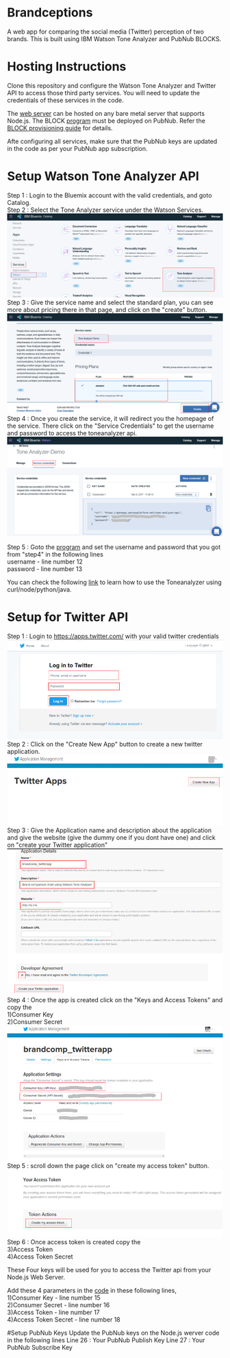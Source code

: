 # Brandceptions

A web app for comparing the social media (Twitter) perception of two brands. This is built using IBM Watson Tone Analyzer and PubNub BLOCKS. 

# Hosting Instructions

Clone this repository and configure the Watson Tone Analyzer and Twitter API to access those third party services.
You will need to update the credentials of these services in the code.

The [web server](https://github.com/shyampurk/brandcomp/tree/master/App) can be hosted on any bare metal server that supports Node.js.
The BLOCK [program](https://github.com/shyampurk/brandcomp/blob/master/Block/main.js) must be deployed on PubNub. Refer the [BLOCK provisioning guide](https://github.com/shyampurk/brandcomp/blob/master/Block/README.md) for details.

Afte configuring all services, make sure that the PubNub keys are updated in the code as per your PubNub app subscription.

# Setup Watson Tone Analyzer API

Step 1 : Login to the Bluemix account with the valid credentials, and goto Catalog.<br>
Step 2 : Select the Tone Analyzer service under the Watson Services.
![alt-tag](https://github.com/shyampurk/brandcomp/blob/master/screenshots/ToneAnalyzer/b_1.png)
Step 3 : Give the service name and select the standard plan, you can see more about pricing there in that page, and click on the "create" button.
![alt-tag](https://github.com/shyampurk/brandcomp/blob/master/screenshots/ToneAnalyzer/b_2.png)
Step 4 : Once you create the service, it will redirect you the homepage of the service. There click on the "Service Credentials" to get the username and password to access the toneanalyzer api.
![alt-tag](https://github.com/shyampurk/brandcomp/blob/master/screenshots/ToneAnalyzer/b_3.png)

Step 5 : Goto the [program](https://github.com/shyampurk/brandcomp/blob/master/Block/main.js) and set the username and password that you got from "step4" in the following lines<br>
	username - line number 12 <br>
	password - line number 13 <br>
	
You can check the following [link](https://www.ibm.com/watson/developercloud/tone-analyzer/api/v3/) to learn how to use the Toneanalyzer using curl/node/python/java.


# Setup for Twitter API

Step 1 : Login to https://apps.twitter.com/ with your valid twitter credentials
![alt-tag](https://github.com/shyampurk/brandcomp/blob/master/screenshots/Twitter/t_1.png)
Step 2 : Click on the "Create New App" button to create a new twitter application.
![alt-tag](https://github.com/shyampurk/brandcomp/blob/master/screenshots/Twitter/t_2.png)
Step 3 : Give the Application name and description about the application and give the website (give the dummy one if you dont have one) and click on "create your Twitter application"
![alt-tag](https://github.com/shyampurk/brandcomp/blob/master/screenshots/Twitter/t_4.png)
Step 4 : Once the app is created click on the "Keys and Access Tokens" and copy the <br>
	1)Consumer Key <br>
	2)Consumer Secret <br>
![alt-tag](https://github.com/shyampurk/brandcomp/blob/master/screenshots/Twitter/t_5.png)	
Step 5 : scroll down the page click on "create my access token" button.
![alt-tag](https://github.com/shyampurk/brandcomp/blob/master/screenshots/Twitter/t_7.png)
Step 6 : Once access token is created copy the <br>
	3)Access Token <br>
	4)Access Token Secret <br>

These Four keys will be used for you to access the Twitter api from your Node.js Web Server.

Add these 4 parameters in the [code](https://github.com/shyampurk/brandcomp/blob/master/App/routes/index.js)
in these following lines,<br>
 	1)Consumer Key  - line number 15 <br>
	2)Consumer Secret  - line number 16 <br>
	3)Access Token  - line number 17 <br>
	4)Access Token Secret  - line number 18 <br>	

#Setup PubNub Keys
Update the PubNub keys on the Node.js werver code in the following lines
Line 26 : Your PubNub Publish Key
Line 27 : Your PubNub Subscribe Key
